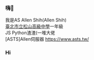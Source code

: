 ### 嗨👋
我是AS Allen Shih(Allen Shih)
<br><a href="https://www.sssh.tp.edu.tw/">臺北市立松山高級中學</a>一年級
<br>JS Python渣渣(一堆大佬
<br>[ASTS]Allen伺服器 <a href="https://www.asts.tw/">https://www.asts.tw/</a>
### Hi
<!--
**ASAllenShih/ASAllenShih** is a ✨ _special_ ✨ repository because its `README.md` (this file) appears on your GitHub profile.

Here are some ideas to get you started:

- 🔭 I’m currently working on ...
- 🌱 I’m currently learning ...
- 👯 I’m looking to collaborate on ...
- 🤔 I’m looking for help with ...
- 💬 Ask me about ...
- 📫 How to reach me: ...
- 😄 Pronouns: ...
- ⚡ Fun fact: ...
-->

